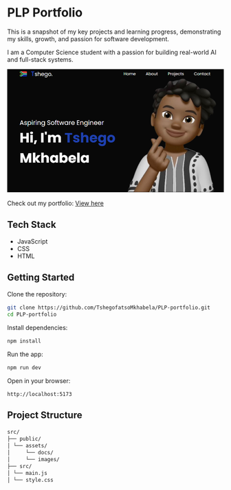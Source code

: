 # PLP Portfolio

This is a snapshot of my key projects and learning progress, demonstrating my skills, growth, and passion for software development.

I am a Computer Science student with a passion for building real-world AI and full-stack systems.

![Screenshot](/public/assets/images/portfolio.PNG)

Check out my portfolio: [View here](https://tshegofatso-mkhabela.vercel.app/)

## Tech Stack

- JavaScript
- CSS
- HTML 

## Getting Started

Clone the repository:

```bash
git clone https://github.com/TshegofatsoMkhabela/PLP-portfolio.git
cd PLP-portfolio
```

Install dependencies:

```bash
npm install
```

Run the app:

```bash
npm run dev
```

Open in your browser:

```
http://localhost:5173
```

## Project Structure

```
src/
├── public/
│ └── assets/
│     └── docs/
│     └── images/
├── src/
│ └── main.js
│ └── style.css
```
